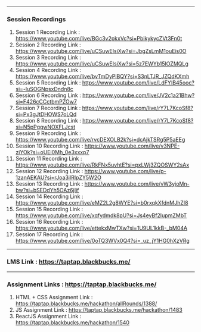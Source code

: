 ----------------------------------------------------
### Session Recordings
1. Session 1 Recording Link : https://www.youtube.com/live/BGc3v2pkxVc?si=PbikykycZVt3Fn0t
2. Session 2 Recording Link : https://www.youtube.com/live/uCSuwEIsiXw?si=JbgZsLmM1ouEis0O
3. Session 3 Recording Link : https://www.youtube.com/live/uCSuwEIsiXw?si=5z7EWYb15lOZMQLg
4. Session 4 Recording Link : https://www.youtube.com/live/bvTmDyPlBQY?si=S3nLTJR_JZQdKXmh
5. Session 5 Recording Link : https://www.youtube.com/live/LdFYIB45ooc?si=-luSOGNpsxDndn8c
6. Session 6 Recording Link : https://www.youtube.com/live/JV2c1a21Bhw?si=F426cCCctbmPZOw7
7. Session 7 Recording Link : https://www.youtube.com/live/rY7L7KcoSf8?si=Px3gJtDHOWS7oLQd
8. Session 8 Recording Link : https://www.youtube.com/live/rY7L7KcoSf8?si=N5pPggwNOXFLJcst
9. Session 9 Recording Link : https://www.youtube.com/live/rvcDEXOLB2k?si=dcAjkTSRg5P5aEEg
10. Session 10 Recording Link : https://www.youtube.com/live/v3NPE-ziYOk?si=oUEi0Mh_0e3xxxp7
11. Session 11 Recording Link : https://www.youtube.com/live/RkFNx5uvhtE?si=pxLWj3ZQOSWY2sAx
12. Session 12 Recording Link : https://www.youtube.com/live/p-1zanAEKAU?si=rJoa3ilRIpZY5W2O
13. Session 13 Recording Link : https://www.youtube.com/live/vW3yjoMn-bw?si=bSEDdYh5OAz6jIif
14. Session 14 Recording Link : https://www.youtube.com/live/eMZ2L2g8WYE?si=b0rxqkXfdnMJhZI8
15. Session 15 Recording Link : https://www.youtube.com/live/xqfydmdk8pU?si=Js4eyBf2IupmZMbT
16. Session 16 Recording Link : https://www.youtube.com/live/ettekxMwTXw?si=1U9UL1kkB-_bM04A
17. Session 17 Recording Link : https://www.youtube.com/live/0oTQ3WVx0Q4?si=_uz_jY1HG0hXzVRg

----------------------------------------------------
### LMS Link : https://taptap.blackbucks.me/
----------------------------------------------------

### Assignment Links : https://taptap.blackbucks.me/
1. HTML + CSS Assignment Link : https://taptap.blackbucks.me/hackathon/allRounds/1388/
2. JS Assignment Link : https://taptap.blackbucks.me/hackathon/1483
3. ReactJS Assignment Link : https://taptap.blackbucks.me/hackathon/1540
